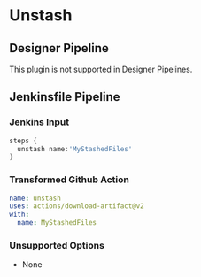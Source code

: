# Unstash

## Designer Pipeline

This plugin is not supported in Designer Pipelines.

## Jenkinsfile Pipeline

### Jenkins Input

```groovy
steps {
  unstash name:'MyStashedFiles'
}
```

### Transformed Github Action

```yaml
name: unstash
uses: actions/download-artifact@v2
with:
  name: MyStashedFiles
```

### Unsupported Options

- None
